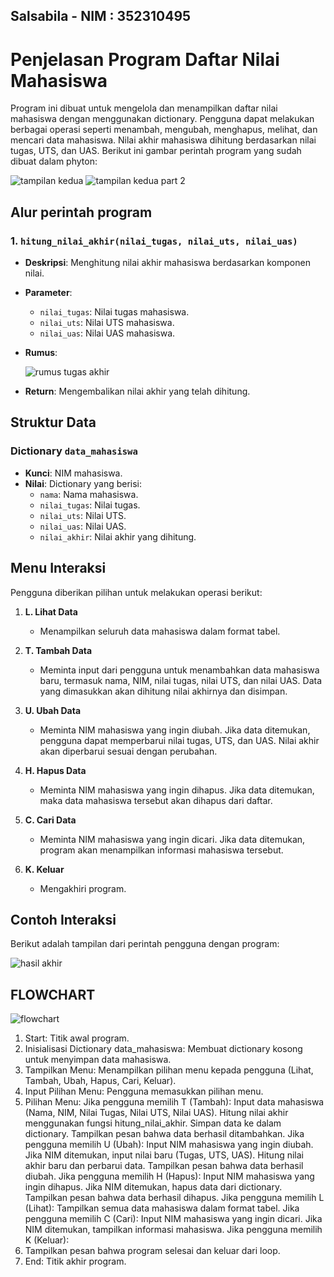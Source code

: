 ## Salsabila - NIM : 352310495
# Penjelasan Program Daftar Nilai Mahasiswa

Program ini dibuat untuk mengelola dan menampilkan daftar nilai mahasiswa dengan menggunakan dictionary. Pengguna dapat melakukan berbagai operasi seperti menambah, mengubah, menghapus, melihat, dan mencari data mahasiswa. Nilai akhir mahasiswa dihitung berdasarkan nilai tugas, UTS, dan UAS. Berikut ini gambar perintah program yang sudah dibuat dalam phyton:


![tampilan kedua](https://github.com/user-attachments/assets/48d05d9d-1991-405e-bfad-548cf79a5b11)
![tampilan kedua part 2](https://github.com/user-attachments/assets/f5e57947-f01a-4d0c-b969-e073a735e0e6)


## Alur perintah program

### 1. `hitung_nilai_akhir(nilai_tugas, nilai_uts, nilai_uas)`
- **Deskripsi**: Menghitung nilai akhir mahasiswa berdasarkan komponen nilai.
- **Parameter**:
  - `nilai_tugas`: Nilai tugas mahasiswa.
  - `nilai_uts`: Nilai UTS mahasiswa.
  - `nilai_uas`: Nilai UAS mahasiswa.
- **Rumus**:
  
  ![rumus tugas akhir](https://github.com/user-attachments/assets/3608f9b9-f2a7-4f42-bd7b-a6bbd58bf48a)

- **Return**: Mengembalikan nilai akhir yang telah dihitung.

## Struktur Data

### Dictionary `data_mahasiswa`
- **Kunci**: NIM mahasiswa.
- **Nilai**: Dictionary yang berisi:
  - `nama`: Nama mahasiswa.
  - `nilai_tugas`: Nilai tugas.
  - `nilai_uts`: Nilai UTS.
  - `nilai_uas`: Nilai UAS.
  - `nilai_akhir`: Nilai akhir yang dihitung.

## Menu Interaksi

Pengguna diberikan pilihan untuk melakukan operasi berikut:

1. **L. Lihat Data**
   - Menampilkan seluruh data mahasiswa dalam format tabel.

2. **T. Tambah Data**
   - Meminta input dari pengguna untuk menambahkan data mahasiswa baru, termasuk nama, NIM, nilai tugas, nilai UTS, dan nilai UAS. Data yang dimasukkan akan dihitung nilai akhirnya dan disimpan.

3. **U. Ubah Data**
   - Meminta NIM mahasiswa yang ingin diubah. Jika data ditemukan, pengguna dapat memperbarui nilai tugas, UTS, dan UAS. Nilai akhir akan diperbarui sesuai dengan perubahan.

4. **H. Hapus Data**
   - Meminta NIM mahasiswa yang ingin dihapus. Jika data ditemukan, maka data mahasiswa tersebut akan dihapus dari daftar.

5. **C. Cari Data**
   - Meminta NIM mahasiswa yang ingin dicari. Jika data ditemukan, program akan menampilkan informasi mahasiswa tersebut.

6. **K. Keluar**
   - Mengakhiri program.

## Contoh Interaksi

Berikut adalah tampilan dari perintah pengguna dengan program:

![hasil akhir](https://github.com/user-attachments/assets/7bac1052-dbe8-47fb-b8e2-37b769cb0a29)

## FLOWCHART 

![flowchart](https://github.com/user-attachments/assets/387619da-64f4-413f-a1f0-288079ac0f17)

1. Start: Titik awal program.
2. Inisialisasi Dictionary data_mahasiswa: Membuat dictionary kosong untuk menyimpan data mahasiswa.
3. Tampilkan Menu: Menampilkan pilihan menu kepada pengguna (Lihat, Tambah, Ubah, Hapus, Cari, Keluar).
4. Input Pilihan Menu: Pengguna memasukkan pilihan menu.
5. Pilihan Menu:
Jika pengguna memilih T (Tambah):
Input data mahasiswa (Nama, NIM, Nilai Tugas, Nilai UTS, Nilai UAS).
Hitung nilai akhir menggunakan fungsi hitung_nilai_akhir.
Simpan data ke dalam dictionary.
Tampilkan pesan bahwa data berhasil ditambahkan.
Jika pengguna memilih U (Ubah):
Input NIM mahasiswa yang ingin diubah.
Jika NIM ditemukan, input nilai baru (Tugas, UTS, UAS).
Hitung nilai akhir baru dan perbarui data.
Tampilkan pesan bahwa data berhasil diubah.
Jika pengguna memilih H (Hapus):
Input NIM mahasiswa yang ingin dihapus.
Jika NIM ditemukan, hapus data dari dictionary.
Tampilkan pesan bahwa data berhasil dihapus.
Jika pengguna memilih L (Lihat):
Tampilkan semua data mahasiswa dalam format tabel.
Jika pengguna memilih C (Cari):
Input NIM mahasiswa yang ingin dicari.
Jika NIM ditemukan, tampilkan informasi mahasiswa.
Jika pengguna memilih K (Keluar):
6. Tampilkan pesan bahwa program selesai dan keluar dari loop.
7. End: Titik akhir program.

